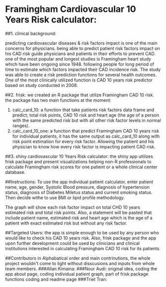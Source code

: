 # Framingham Cardiovascular 10 Years Risk calculator:
##1. clinical background:

predicting cardiovascular diseases & risk factors impact is one of the main concerns for physicians.
being able to predict patient risk factors impact on his CAD risk guide physicians and patients in their efforts to prevent CAD.
one of the most popular and longest studies is Framingham heart study which have been ongoing since 1948.
following people for long period of time to estimate which factors impacted their CAD incidence risk. 
The study was able to create a risk prediction functions for several health outcomes. 
One of the most clinically utilized function is CAD 10 years risk predictor based on study conducted in 2008.

##2. frisk:
we created an R package that utilize Framingham CAD 10 risk.
the package has two main functions at the moment:
   1. calc_card_10: a function that take patients risk factors data frame and predict;
       total risk points, CAD 10 risk and heart age (the age of a person with the same
                    predicted risk but with all other risk factor levels in normal ranges).
   2. calc_card_10_one: a function that predict Framingham CAD 10 years risk for individual patients,
    it has the same output as calc_card_10 along with risk point estimation for every risk factor. 
         Allowing the patient and his physician to know how every risk factor is impacting patient CAD risk. 
         
##3. shiny cardiovascular 10 Years Risk calculator:
the shiny app utilizes frisk package and present visualizations helping non-R professionals to calculate
 Framingham risk scores for one patient or a whole clinical center database. 
 
##Instructions:
To use the app individual patient calculator, enter patient name, age, gender, Systolic Blood pressure, diagnosis of hypertension status, diagnosis of Diabetes Miletus status and current smoking status. Then decide withe to use BMI or lipid profile methodology. 

The graph will show each risk factor impact on total CHD 10 years estimated risk and total risk points. Also, a statement will be pasted that include patient name, estimated risk and heart age which is the age of a patient with exact estimated risk but without any risk factor.

##Targeted Users:
the app is simple enough to be used by any person who would like to check his CAD 10 years risk. Also, frisk package and the app upon further development could be used by clinicians and clinical institutions interested in calculating Framingham CAD 10 risk for its patients.  

##Contributors
in Alphabatical order and main contrinutions, the whole project wouldn't come to light without disscusions and inputs from whole team members.
###Allan Kimaina: 
###Nour Audi: original idea, coding the app about page, coding individual patient graph, part of frisk package functions coding and readme page
###Triet Tran: